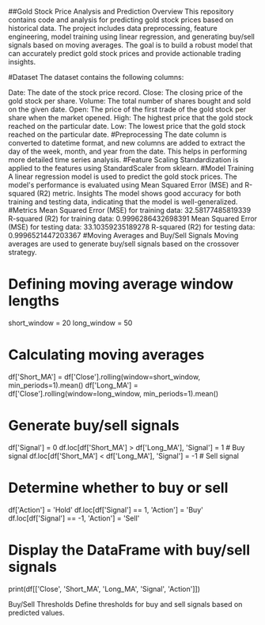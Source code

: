 ##Gold Stock Price Analysis and Prediction
Overview
This repository contains code and analysis for predicting gold stock prices based on historical data. The project includes data preprocessing, feature engineering, model training using linear regression, and generating buy/sell signals based on moving averages. The goal is to build a robust model that can accurately predict gold stock prices and provide actionable trading insights.

#Dataset
The dataset contains the following columns:

Date: The date of the stock price record.
Close: The closing price of the gold stock per share.
Volume: The total number of shares bought and sold on the given date.
Open: The price of the first trade of the gold stock per share when the market opened.
High: The highest price that the gold stock reached on the particular date.
Low: The lowest price that the gold stock reached on the particular date.
#Preprocessing
The date column is converted to datetime format, and new columns are added to extract the day of the week, month, and year from the date. This helps in performing more detailed time series analysis.
#Feature Scaling
Standardization is applied to the features using StandardScaler from sklearn.
#Model Training
A linear regression model is used to predict the gold stock prices. The model's performance is evaluated using Mean Squared Error (MSE) and R-squared (R2) metric.
Insights
The model shows good accuracy for both training and testing data, indicating that the model is well-generalized.
#Metrics
Mean Squared Error (MSE) for training data: 32.58177485819339
R-squared (R2) for training data: 0.9996286432698391
Mean Squared Error (MSE) for testing data: 33.10359235189278
R-squared (R2) for testing data: 0.9996521447203367
#Moving Averages and Buy/Sell Signals
Moving averages are used to generate buy/sell signals based on the crossover strategy.
# Defining moving average window lengths
short_window = 20
long_window = 50

# Calculating moving averages
df['Short_MA'] = df['Close'].rolling(window=short_window, min_periods=1).mean()
df['Long_MA'] = df['Close'].rolling(window=long_window, min_periods=1).mean()

# Generate buy/sell signals
df['Signal'] = 0
df.loc[df['Short_MA'] > df['Long_MA'], 'Signal'] = 1  # Buy signal
df.loc[df['Short_MA'] < df['Long_MA'], 'Signal'] = -1  # Sell signal

# Determine whether to buy or sell
df['Action'] = 'Hold'
df.loc[df['Signal'] == 1, 'Action'] = 'Buy'
df.loc[df['Signal'] == -1, 'Action'] = 'Sell'

# Display the DataFrame with buy/sell signals
print(df[['Close', 'Short_MA', 'Long_MA', 'Signal', 'Action']])

Buy/Sell Thresholds
Define thresholds for buy and sell signals based on predicted values.
